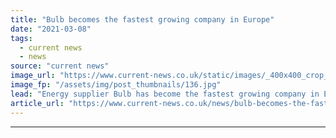 ```yaml
---
title: "Bulb becomes the fastest growing company in Europe"
date: "2021-03-08"
tags: 
  - current news
  - news
source: "current news"
image_url: "https://www.current-news.co.uk/static/images/_400x400_crop_center-center/Bulb-Brighton-sign-Credit-Bulb.jpg"
image_fp: "/assets/img/post_thumbnails/136.jpg"
lead: "​Energy supplier Bulb has become the fastest growing company in Europe according to the Financial Times (FT)."
article_url: "https://www.current-news.co.uk/news/bulb-becomes-the-faster-growing-company-in-europe?utm_source=rss-feeds&utm_medium=rss&utm_campaign=rss"
---
```


---
